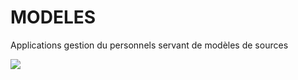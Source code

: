 # MODELES
Applications gestion du personnels servant de modèles de sources

<a href="https://zenhub.com"><img src="https://raw.githubusercontent.com/ZenHubIO/support/master/zenhub-badge.png"></a>
